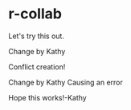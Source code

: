 # r-collab
Let's try this out.

Change by Kathy

Conflict creation!


Change by Kathy
Causing an error

Hope this works!-Kathy
